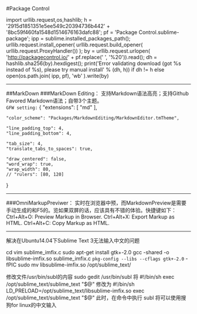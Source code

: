 #Package Control

import urllib.request,os,hashlib; h = '2915d1851351e5ee549c20394736b442' + '8bc59f460fa1548d1514676163dafc88'; pf = 'Package Control.sublime-package'; ipp = sublime.installed_packages_path(); urllib.request.install_opener( urllib.request.build_opener( urllib.request.ProxyHandler()) ); by = urllib.request.urlopen( 'http://packagecontrol.io/' + pf.replace(' ', '%20')).read(); dh = hashlib.sha256(by).hexdigest(); print('Error validating download (got %s instead of %s), please try manual install' % (dh, h)) if dh != h else open(os.path.join( ipp, pf), 'wb' ).write(by)

---
##MarkDown
###MarkDown Editing：
支持Markdown语法高亮；支持Github Favored Markdown语法；自带3个主题。	
`GFW setting:`
{
    "extensions":
    [
        "md"
    ],

    "color_scheme": "Packages/MarkdownEditing/MarkdownEditor.tmTheme",

    "line_padding_top": 4,
    "line_padding_bottom": 4,

    "tab_size": 4,
    "translate_tabs_to_spaces": true,

    "draw_centered": false,
    "word_wrap": true,
    "wrap_width": 80,
    // "rulers": [80, 120]
}

---
###OmniMarkupPreviwer：
实时在浏览器中预，而MarkdownPreview是需要手动生成的和F5的。览如果双屏的话，应该具有不错的体验。快捷键如下：
Ctrl+Alt+O: Preview Markup in Browser.
Ctrl+Alt+X: Export Markup as HTML.
Ctrl+Alt+C: Copy Markup as HTML.



---
解决在Ubuntu14.04下Sublime Text 3无法输入中文的问题

cd 
vim sublime_imfix.c
sudo apt-get install gtk+-2.0
gcc -shared -o libsublime-imfix.so sublime_imfix.c  `pkg-config --libs --cflags gtk+-2.0` -fPIC
sudo mv libsublime-imfix.so /opt/sublime_text/

修改文件/usr/bin/subl的内容
sudo gedit /usr/bin/subl
将
#!/bin/sh
exec /opt/sublime_text/sublime_text "$@"
修改为
#!/bin/sh
LD_PRELOAD=/opt/sublime_text/libsublime-imfix.so exec /opt/sublime_text/sublime_text "$@"
此时，在命令中执行 subl 将可以使用搜狗for linux的中文输入

